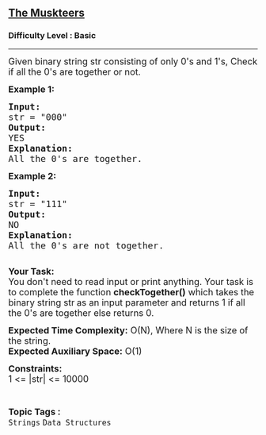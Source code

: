 <h2><a href="https://practice.geeksforgeeks.org/problems/the-muskteers3519/1?page=4&difficulty[]=-1&category[]=Strings&sortBy=submissions">The Muskteers</a></h2><h3>Difficulty Level : Basic</h3><hr><div class="problems_problem_content__Xm_eO"><p><span style="font-size:18px">Given binary string str consisting of only 0's and 1's, Check if all the 0's are together or not.</span></p>

<p><span style="font-size:18px"><strong>Example 1:</strong></span></p>

<pre><span style="font-size:18px"><strong>Input:</strong>
str = "000"
<strong>Output:</strong>
YES
<strong>Explanation:</strong>
All the 0's are together.</span></pre>

<p><span style="font-size:18px"><strong>Example 2:</strong></span></p>

<pre><span style="font-size:18px"><strong>Input:</strong>
str = "111"
<strong>Output:</strong>
NO
<strong>Explanation:</strong>
All the 0's are not together.</span></pre>

<p><br>
<span style="font-size:18px"><strong>Your Task:&nbsp;&nbsp;</strong><br>
You don't need to read input or print anything. Your task is to complete the function&nbsp;<strong>checkTogether()</strong>&nbsp;which takes the binary string str<strong>&nbsp;</strong>as an input parameter&nbsp;and returns 1 if all the 0's are&nbsp;together else returns 0.</span></p>

<p><span style="font-size:18px"><strong>Expected Time Complexity:</strong> O(N), Where N is the size of the&nbsp;string.<br>
<strong>Expected Auxiliary Space:</strong> O(1)</span></p>

<p><span style="font-size:18px"><strong>Constraints:</strong><br>
1 &lt;= |str| &lt;= 10000</span></p>
</div><br><p><span style=font-size:18px><strong>Topic Tags : </strong><br><code>Strings</code>&nbsp;<code>Data Structures</code>&nbsp;